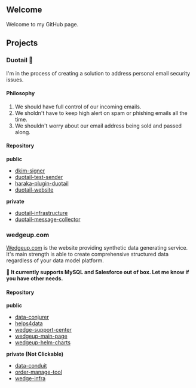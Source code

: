 ## Welcome
Welcome to my GitHub page.

## Projects

### Duotail 🚜
I'm in the process of creating a solution to address personal email security issues.

#### Philosophy
1. We should have full control of our incoming emails.
2. We sholdn't have to keep high alert on spam or phishing emails all the time.
3. We shouldn't worry about our email address being sold and passed along.

#### Repository
**public**

- [dkim-signer](https://github.com/taodong/mail-dkim-signer)
- [duotail-test-sender](https://github.com/taodong/duotail-test-sender)
- [haraka-plugin-duotail](https://github.com/taodong/hakara-plugin-duotail)
- [duotail-website](https://github.com/taodong/duotail-website)

**private**
- [duotail-infrastructure](https://github.com/taodong/duotail-infra)
- [duotail-message-collector](https://github.com/taodong/duotail-message-collector)
  

### wedgeup.com
[Wedgeup.com](https://www.wedgeup.com) is the website providing synthetic data generating service. It's main strength is able to create comprehensive structured data regardless of your data model platform. 

**🌱 It currently supports MySQL and Salesforce out of box. Let me know if you have other needs.**

#### Repository
**public**

- [data-conjurer](https://github.com/taodong/data-conjurer)
- [helps4data](https://github.com/taodong/helps4data)
- [wedge-support-center](https://github.com/taodong/wedge-support-center)
- [wedgeup-main-page](https://github.com/taodong/wedgeup-main-page)
- [wedgeup-helm-charts](https://github.com/taodong/wedgeup-helm-charts)

**private (Not Clickable)**
- [data-conduit](https://github.com/taodong/data-conduit)
- [order-manage-tool](https://github.com/taodong/order-manage-tool)
- [wedge-infra](https://github.com/taodong/wedge-infra)
